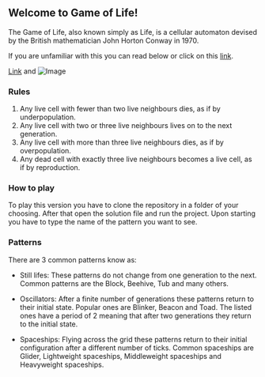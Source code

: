 ## Welcome to Game of Life!

The Game of Life, also known simply as Life, is a cellular automaton devised by the British mathematician John Horton Conway in 1970. 

If you are unfamiliar with this you can read below or click on this [link](https://en.wikipedia.org/wiki/Conway%27s_Game_of_Life).

[Link](url) and ![Image](src)

### Rules 

1. Any live cell with fewer than two live neighbours dies, as if by underpopulation.
2. Any live cell with two or three live neighbours lives on to the next generation.
3. Any live cell with more than three live neighbours dies, as if by overpopulation.
4. Any dead cell with exactly three live neighbours becomes a live cell, as if by reproduction.


### How to play
To play this version you have to clone the repository in a folder of your choosing. After that open the solution file and run the project. Upon starting you have to type the name of the pattern you want to see. 



### Patterns
There are 3 common patterns know as:

- Still lifes:
These patterns do not change from one generation to the next. Common patterns are the Block, Beehive, Tub and many others.

- Oscillators:
After a finite number of generations these patterns return to their initial state. Popular ones are Blinker, Beacon and Toad. The listed ones have a period of 2 meaning that after two generations they return to the initial state.

- Spaceships:
Flying across the grid these patterns return to their initial configuration after a different number of ticks. Common spaceships are Glider, Lightweight spaceships, Middleweight spaceships and Heavyweight spaceships.
